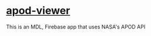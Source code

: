 # [apod-viewer](http://apod-viewer.boruff.me)

This is an MDL, Firebase app that uses NASA's APOD API
